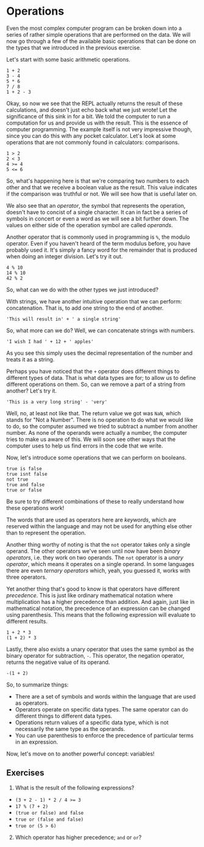 # Operations

Even the most complex computer program can be broken down into a series of rather simple operations that are performed on the data. We will now go through a few of the available basic operations that can be done on the types that we introduced in the previous exercise.

Let's start with some basic arithmetic operations.

    1 + 2
    3 - 4
    5 * 6
    7 / 8
    1 + 2 - 3

Okay, so now we see that the REPL actually returns the result of these calculations, and doesn't just echo back what we just wrote! Let the significance of this sink in for a bit. We told the computer to run a computation for us and provide us with the result. This is the essence of computer programming. The example itself is not very impressive though, since you can do this with any pocket calculator. Let's look at some operations that are not commonly found in calculators: comparisons.

    1 > 2
    2 < 3
    4 >= 4
    5 <= 6

So, what's happening here is that we're comparing two numbers to each other and that we receive a boolean value as the result. This value indicates if the comparison was truthful or not. We will see how that is useful later on.

We also see that an *operator*, the symbol that represents the operation, doesn't have to concist of a single character. It can in fact be a series of symbols in concert or even a word as we will see a bit further down. The values on either side of the operation symbol are called *operands*.

Another operator that is commonly used in programming is `%`, the modulo operator. Even if you haven't heard of the term modulus before, you have probably used it. It's simply a fancy word for the remainder that is produced when doing an integer division. Let's try it out.

    4 % 10
    14 % 10
    42 % 2

So, what can we do with the other types we just introduced?

With strings, we have another intuitive operation that we can perform: concatenation. That is, to add one string to the end of another.

    'This will result in' + ' a single string'

So, what more can we do? Well, we can concatenate strings with numbers.

    'I wish I had ' + 12 + ' apples'

As you see this simply uses the decimal representation of the number and treats it as a string.

Perhaps you have noticed that the `+` operator does different things to different types of data. That is what data types are for; to allow us to define different operations on them. So, can we remove a part of a string from another? Let's try it.

    'This is a very long string' - 'very'

Well, no, at least not like that. The return value we got was `NaN`, which stands for "Not a Number". There is no operation to do what we would like to do, so the computer assumed we tried to subtract a number from another number. As none of the operands were actually a number, the computer tries to make us aware of this. We will soon see other ways that the computer uses to help us find errors in the code that we write.

Now, let's introduce some operations that we can perform on booleans.

    true is false
    true isnt false
    not true
    true and false
    true or false

Be sure to try different combinations of these to really understand how these operations work!

The words that are used as operators here are *keywords*, which are reserved within the language and may not be used for anything else other than to represent the operation.

Another thing worthy of noting is that the `not` operator takes only a single operand. The other operators we've seen until now have been *binary operators*, i.e. they work on two operands. The `not` operator is a *unary operator*, which means it operates on a single operand. In some languages there are even *ternary operators* which, yeah, you guessed it, works with three operators.

Yet another thing that's good to know is that operators have different *precedence*. This is just like ordinary mathematical notation where multiplication has a higher precedence than addition. And again, just like in mathematical notation, the precedence of an expression can be changed using parenthesis. This means that the following expression will evaluate to different results.

    1 + 2 * 3
    (1 + 2) * 3

Lastly, there also exists a unary operator that uses the same symbol as the binary operator for subtraction, `-`. This operator, the negation operator, returns the negative value of its operand.

    -(1 + 2)

So, to summarize things:

* There are a set of symbols and words within the language that are used as operators.
* Operators operate on specific data types. The same operator can do different things to different data types.
* Operations return values of a specific data type, which is not necessarily the same type as the operands.
* You can use parenthesis to enforce the precedence of particular terms in an expression.

Now, let's move on to another powerful concept: variables!

## Exercises

1. What is the result of the following expressions?
  * `(3 + 2 - 1) * 2 / 4 >= 3`
  * `17 % (7 + 2)`
  * `(true or false) and false`
  * `true or (false and false)`
  * `true or (5 > 6)`
2. Which operator has higher precedence; `and` or `or`?
